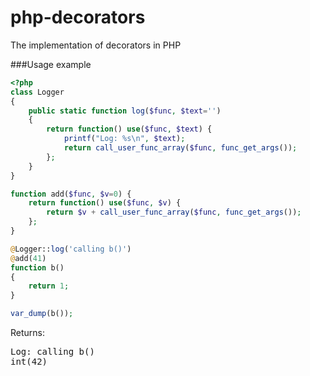 php-decorators
==============

The implementation of decorators in PHP

###Usage example

```php
<?php
class Logger
{
    public static function log($func, $text='')
    {
        return function() use($func, $text) {
            printf("Log: %s\n", $text);
            return call_user_func_array($func, func_get_args());
        };
    }
}

function add($func, $v=0) {
    return function() use($func, $v) {
        return $v + call_user_func_array($func, func_get_args());
    };
}

@Logger::log('calling b()')
@add(41)
function b()
{
    return 1;
}

var_dump(b());
```
Returns:
<pre>
Log: calling b()
int(42)
</pre>
